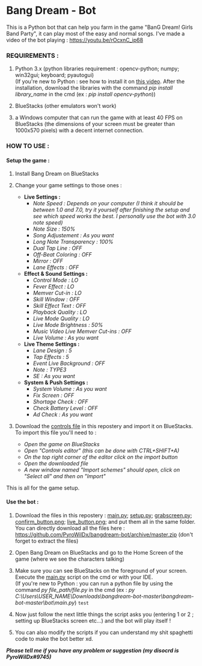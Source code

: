 # Bang Dream - Bot
This is a Python bot that can help you farm in the game "BanG Dream! Girls Band Party", it can play most of the easy and normal songs.
I've made a video of the bot playing : https://youtu.be/rOcxnC_ip68

### REQUIREMENTS :
1. Python 3.x (python libraries requirement : opencv-python; numpy; win32gui; keyboard; pyautogui)  
(If you're new to Python : see how to install it on [this video](https://www.youtube.com/watch?v=bnhQBUEpWlg). After the installation, download the libraries with the command *pip install library_name* in the cmd (ex : *pip install opencv-python*))

2. BlueStacks (other emulators won't work)

3. a Windows computer that can run the game with at least 40 FPS on BlueStacks (the dimensions of your screen must be greater than 1000x570 pixels) with a decent internet connection.

### HOW TO USE : 
#### Setup the game :
1. Install Bang Dream on BlueStacks

2. Change your game settings to those ones :
   - **Live Settings :**
     - _Note Speed : Depends on your computer (I think it should be between 1.0 and 7.0, try it yourself after finishing the setup and see which speed works the best. I personally use the bot with 3.0 note speed)_
     - _Note Size : 150%_
     - _Song Adjustement : As you want_
     - _Long Note Transparency : 100%_
     - _Dual Tap Line : OFF_
     - _Off-Beat Coloring : OFF_
     - _Mirror : OFF_
     - _Lane Effects : OFF_
   - **Effect & Sound Settings :**
     - _Control Mode : LO_
     - _Fever Effect : LO_
     - _Memver Cut-in : LO_
     - _Skill Window : OFF_
     - _Skill Effect Text : OFF_
     - _Playback Quality : LO_
     - _Live Mode Quality : LO_
     - _Live Mode Brightness : 50%_
     - _Music Video Live Memver Cut-ins : OFF_
     - _Live Volume : As you want_
   - **Live Theme Settings :**
     - _Lane Design : 5_
     - _Tap Effects : 5_
     - _Event Live Background : OFF_
     - _Note : TYPE3_
     - _SE : As you want_
   - **System & Push Settings :**
     - _System Volume : As you want_
     - _Fix Screen : OFF_
     - _Shortage Check : OFF_
     - _Check Battery Level : OFF_
     - _Ad Check : As you want_
     
3. Download the [controls file](https://github.com/PyroWilDx/bangdream-bot/blob/master/bangdream-bot_control.cfg) in this repostery and import it on BlueStacks. To import this file you'll need to :
   - _Open the game on BlueStacks_
   - _Open "Controls editor" (this can be done with CTRL+SHIFT+A)_
   - _On the top right corner of the editor click on the import button_
   - _Open the downloaded file_
   - _A new window named "Import schemes" should open, click on "Select all" and then on "Import"_
   
This is all for the game setup.

#### Use the bot :
1. Download the files in this repostery : [main.py](https://github.com/PyroWilDx/bangdream-bot/blob/master/bot/main.py); [setup.py](https://github.com/PyroWilDx/bangdream-bot/blob/master/bot/setup.py); [grabscreen.py](https://github.com/PyroWilDx/bangdream-bot/blob/master/bot/grabscreen.py); [confirm_button.png](https://github.com/PyroWilDx/bangdream-bot/blob/master/bot/confirm_button.png); [live_button.png](https://github.com/PyroWilDx/bangdream-bot/blob/master/bot/live_button.PNG); and put them all in the same folder. You can directly download all the files here : https://github.com/PyroWilDx/bangdream-bot/archive/master.zip (don't forget to extract the files)

2. Open Bang Dream on BlueStacks and go to the Home Screen of the game (where we see the characters talking)

3. Make sure you can see BlueStacks on the foreground of your screen. Execute the [main.py](https://github.com/PyroWilDx/bangdream-bot/blob/master/bot/main.py) script on the cmd or with your IDE.  
(If you're new to Python : you can run a python file by using the command *py file_path/file.py* in the cmd (ex : *py C:\Users\USER_NAME\Downloads\bangdream-bot-master\bangdream-bot-master\bot\main.py*) ```test```

4. Now just follow the next little things the script asks you (entering 1 or 2 ; setting up BlueStacks screen etc...) and the bot will play itself !

5. You can also modify the scripts if you can understand my shit spaghetti code to make the bot better xd.

***Please tell me if you have any problem or suggestion (my disocrd is PyroWilDx#9745)***

